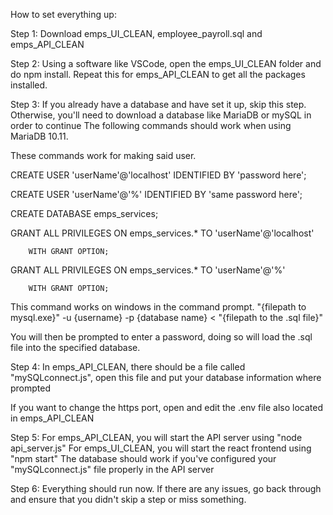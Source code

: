 How to set everything up:

Step 1:
Download emps_UI_CLEAN, employee_payroll.sql and emps_API_CLEAN

Step 2:
Using a software like VSCode, open the emps_UI_CLEAN folder and do npm install.
Repeat this for emps_API_CLEAN to get all the packages installed.

Step 3:
If you already have a database and have set it up, skip this step.
Otherwise, you'll need to download a database like MariaDB or mySQL in order to continue
The following commands should work when using MariaDB 10.11.

These commands work for making said user.

CREATE USER 'userName'@'localhost' IDENTIFIED BY 'password here';

CREATE USER 'userName'@'%' IDENTIFIED BY 'same password here';

CREATE DATABASE emps_services;

GRANT ALL PRIVILEGES ON emps_services.* TO 'userName'@'localhost'

        WITH GRANT OPTION;
        
GRANT ALL PRIVILEGES ON emps_services.* TO 'userName'@'%'

        WITH GRANT OPTION;
        

This command works on windows in the command prompt.
"{filepath to mysql.exe}" -u {username} -p {database name} < "{filepath to the .sql file}"

You will then be prompted to enter a password, doing so will load the .sql file into the
specified database.

Step 4:
In emps_API_CLEAN, there should be a file called "mySQLconnect.js", open this file and
put your database information where prompted

If you want to change the https port, open and edit the .env file also located in
emps_API_CLEAN

Step 5:
For emps_API_CLEAN, you will start the API server using "node api_server.js"
For emps_UI_CLEAN, you will start the react frontend using "npm start"
The database should work if you've configured your "mySQLconnect.js" file properly in the API server

Step 6:
Everything should run now. If there are any issues, go back through and ensure that you didn't skip
a step or miss something.
